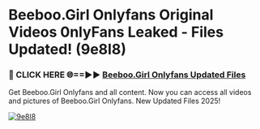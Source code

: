 # Beeboo.Girl Onlyfans Original Videos 0nlyFans Leaked - Files Updated! (9e8l8)

<h3>🔴 CLICK HERE 🌐==►► <a href="https://tinyurl.com/2m67pmp6" rel="nofollow">Beeboo.Girl Onlyfans Updated Files</a></h3>

Get Beeboo.Girl Onlyfans and all content. Now you can access all videos and pictures of Beeboo.Girl Onlyfans. New Updated Files 2025!

[![9e8l8](https://i.imgur.com/H4QAA4z.gif)](https://tinyurl.com/2m67pmp6)